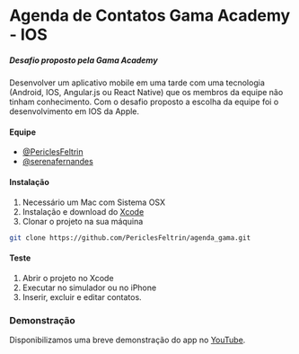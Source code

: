 # Agenda de Contatos Gama Academy - IOS

##### Desafio proposto pela Gama Academy
Desenvolver um aplicativo mobile em uma tarde com uma tecnologia (Android, IOS, Angular.js ou React Native) que os membros da equipe não tinham conhecimento. Com o desafio proposto a escolha da equipe foi o desenvolvimento em IOS da Apple.

#### Equipe
- [@PericlesFeltrin](https://github.com/periclesfeltrin)
- [@serenafernandes](https://github.com/serenafernandes)

#### Instalação
1. Necessário um Mac com Sistema OSX
2. Instalação e download do [Xcode](https://developer.apple.com/xcode/)
3. Clonar o projeto na sua máquina
``` sh
git clone https://github.com/PericlesFeltrin/agenda_gama.git
```
#### Teste
1. Abrir o projeto no Xcode
2. Executar no simulador ou no iPhone
3. Inserir, excluir e editar contatos.


### Demonstração
Disponibilizamos uma breve demonstração do app no [YouTube](https://www.youtube.com/watch?v=Sjm9VQL5YVw).